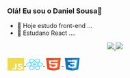 ### Olá! Eu sou o Daniel Sousa👋



- 🔭 Hoje estudo front-end ...
- 🌱 Estudano React ....

<div align="center">
  <a href="https://github.com/DanielSiilva">
  <img height="130em" src="https://github-readme-stats.vercel.app/api?username=DanielSiilva&show_icons=true&theme=dark&include_all_commits=true&count_private=true"/>
  <img height="130em" src="https://github-readme-stats.vercel.app/api/top-langs/?username=DanielSiilva&layout=compact&langs_count=7&theme=dark"/>
</div>
  <div style="display: inline_block"><br>
  <img align="center" alt="Daniel-Js" height="30" width="40" src="https://raw.githubusercontent.com/devicons/devicon/master/icons/javascript/javascript-plain.svg">
  <img align="center" alt="Daniel-React" height="30" width="40" src="https://raw.githubusercontent.com/devicons/devicon/master/icons/react/react-original.svg">
  <img align="center" alt="Daniel-HTML" height="30" width="40" src="https://raw.githubusercontent.com/devicons/devicon/master/icons/html5/html5-original.svg">
  <img align="center" alt="Daniel-CSS" height="30" width="40" src="https://raw.githubusercontent.com/devicons/devicon/master/icons/css3/css3-original.svg">
 
</div>
 
 ##
  

